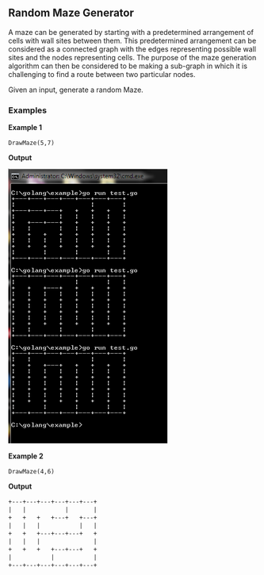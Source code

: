 ## Random Maze Generator

A maze can be generated by starting with a predetermined arrangement of cells with wall sites between them. This predetermined arrangement can be considered as a connected graph with the edges representing possible wall sites and the nodes representing cells. The purpose of the maze generation algorithm can then be considered to be making a sub-graph in which it is challenging to find a route between two particular nodes.

Given an input, generate a random Maze.

### Examples

**Example 1**

```text
DrawMaze(5,7)
```

**Output**

<p align="left">
  <img src="../../assets/maze.png" alt="Maze">
</p>

**Example 2**

```text
DrawMaze(4,6)
```

**Output**

```text
+---+---+---+---+---+---+
|   |           |       |
+   +   +   +---+   +---+
|   |   |           |   |
+   +   +---+---+---+   +
|   |   |               |
+   +   +   +---+---+   +
|           |           |
+---+---+---+---+---+---+
```
